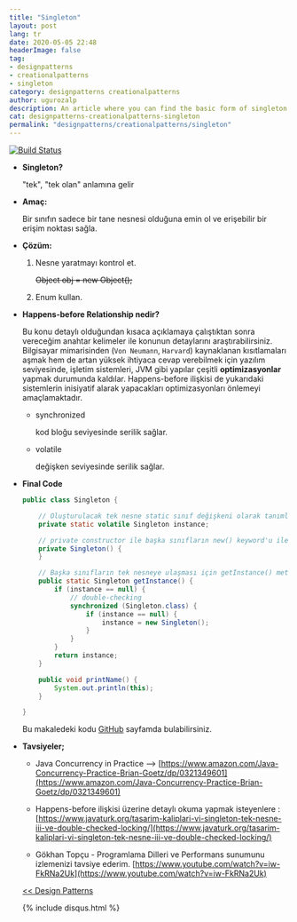 ```yaml
---
title: "Singleton"
layout: post
lang: tr
date: 2020-05-05 22:48
headerImage: false
tag:
- designpatterns
- creationalpatterns
- singleton
category: designpatterns creationalpatterns
author: ugurozalp
description: An article where you can find the basic form of singleton pattern
cat: designpatterns-creationalpatterns-singleton
permalink: "designpatterns/creationalpatterns/singleton"
---
```

[![Build Status](https://travis-ci.org/joemccann/dillinger.svg?branch=master)](https://travis-ci.org/joemccann/dillinger)
- **Singleton?**

    "tek", "tek olan" anlamına gelir

- **Amaç:**

    Bir sınıfın sadece bir tane nesnesi olduğuna emin ol ve erişebilir bir erişim noktası sağla.

- **Çözüm:**
    1. Nesne yaratmayı kontrol et.

        ~~Object obj = new Object();~~

    2. Enum kullan.

- **Happens-before Relationship nedir?**

    Bu konu detaylı olduğundan kısaca açıklamaya çalıştıktan sonra vereceğim anahtar kelimeler ile konunun detaylarını araştırabilirsiniz.
    Bilgisayar mimarisinden (`Von Neumann`, `Harvard`) kaynaklanan kısıtlamaları aşmak hem de artan yüksek ihtiyaca cevap verebilmek için yazılım seviyesinde, işletim sistemleri, JVM gibi yapılar çeşitli **optimizasyonlar** yapmak durumunda kaldılar. Happens-before ilişkisi de yukarıdaki sistemlerin inisiyatif alarak yapacakları optimizasyonları önlemeyi amaçlamaktadır. 

    - synchronized

        kod bloğu seviyesinde serilik sağlar.

    - volatile

        değişken seviyesinde serilik sağlar.

- **Final Code**

    ```java
    public class Singleton {

        // Oluşturulacak tek nesne static sınıf değişkeni olarak tanımlanır.
        private static volatile Singleton instance;

        // private constructor ile başka sınıfların new() keyword'u ile yeni nesne oluşturmasını engelle
        private Singleton() {
        }

        // Başka sınıfların tek nesneye ulaşması için getInstance() metodunu kullan
        public static Singleton getInstance() {
            if (instance == null) {
                // double-checking
                synchronized (Singleton.class) {
                    if (instance == null) {
                        instance = new Singleton();
                    }
                }
            }
            return instance;
        }

        public void printName() {
            System.out.println(this);
        }

    }
    ```
    
    Bu makaledeki kodu [GitHub](https://github.com/ugurozalp/DesignPatterns/tree/master/src/com/ugurozalp/designpatterns/creational/singleton) sayfamda bulabilirsiniz.

- **Tavsiyeler;**
    - Java Concurrency in Practice —> [https://www.amazon.com/Java-Concurrency-Practice-Brian-Goetz/dp/0321349601](https://www.amazon.com/Java-Concurrency-Practice-Brian-Goetz/dp/0321349601)

    - Happens-before ilişkisi üzerine detaylı okuma yapmak isteyenlere : [https://www.javaturk.org/tasarim-kaliplari-vi-singleton-tek-nesne-iii-ve-double-checked-locking/](https://www.javaturk.org/tasarim-kaliplari-vi-singleton-tek-nesne-iii-ve-double-checked-locking/)

    - Gökhan Topçu - Programlama Dilleri ve Performans sunumunu izlemenizi tavsiye ederim. [https://www.youtube.com/watch?v=iw-FkRNa2Uk](https://www.youtube.com/watch?v=iw-FkRNa2Uk)


    [<< Design Patterns](/designpatterns/)

    {% include disqus.html %}


    [1]: https://docs.oracle.com/javase/8/docs/api/java/util/concurrent/package-summary.html#MemoryVisibility